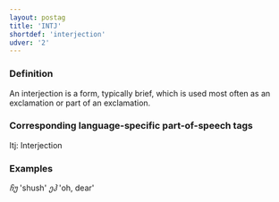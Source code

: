 ```yaml
---
layout: postag
title: 'INTJ'
shortdef: 'interjection'
udver: '2'
---
```


### Definition

An interjection is a form, typically brief, which is used most often as an exclamation or part of an exclamation.


### Corresponding language-specific part-of-speech tags

Itj:	Interjection


### Examples

_ჩუ_ 'shush'
_ეჰ_ 'oh, dear'
<!-- Interlanguage links updated Po 11. listopadu 2024, 20:09:22 CET -->
